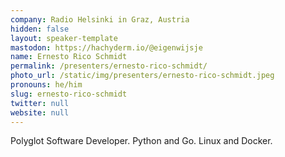 ```yaml
---
company: Radio Helsinki in Graz, Austria
hidden: false
layout: speaker-template
mastodon: https://hachyderm.io/@eigenwijsje
name: Ernesto Rico Schmidt
permalink: /presenters/ernesto-rico-schmidt/
photo_url: /static/img/presenters/ernesto-rico-schmidt.jpeg
pronouns: he/him
slug: ernesto-rico-schmidt
twitter: null
website: null
---
```


Polyglot Software Developer. Python and Go. Linux and Docker.
